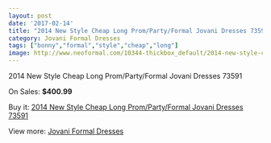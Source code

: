 ```yaml
---
layout: post
date: '2017-02-14'
title: "2014 New Style Cheap Long Prom/Party/Formal Jovani Dresses 73591"
category: Jovani Formal Dresses
tags: ["bonny","formal","style","cheap","long"]
image: http://www.neoformal.com/10344-thickbox_default/2014-new-style-cheap-long-prom-party-formal-jovani-dresses-73591.jpg
---
```

2014 New Style Cheap Long Prom/Party/Formal Jovani Dresses 73591

On Sales: **$400.99**
<a href="https://www.neoformal.com/en/jovani-formal-dresses-2014/3586-2014-new-style-cheap-long-prom-party-formal-jovani-dresses-73591.html"><amp-img layout="responsive" width="600" height="600" src="//www.neoformal.com/10344-thickbox_default/2014-new-style-cheap-long-prom-party-formal-jovani-dresses-73591.jpg" alt="2014 New Style Cheap Long Prom/Party/Formal Jovani Dresses 73591 0" /></a>
<a href="https://www.neoformal.com/en/jovani-formal-dresses-2014/3586-2014-new-style-cheap-long-prom-party-formal-jovani-dresses-73591.html"><amp-img layout="responsive" width="600" height="600" src="//www.neoformal.com/10345-thickbox_default/2014-new-style-cheap-long-prom-party-formal-jovani-dresses-73591.jpg" alt="2014 New Style Cheap Long Prom/Party/Formal Jovani Dresses 73591 1" /></a>

Buy it: [2014 New Style Cheap Long Prom/Party/Formal Jovani Dresses 73591](https://www.neoformal.com/en/jovani-formal-dresses-2014/3586-2014-new-style-cheap-long-prom-party-formal-jovani-dresses-73591.html "2014 New Style Cheap Long Prom/Party/Formal Jovani Dresses 73591")

View more: [Jovani Formal Dresses](https://www.neoformal.com/en/49-jovani-formal-dresses-2014 "Jovani Formal Dresses")